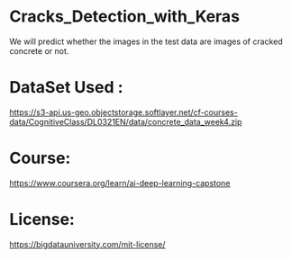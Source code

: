 # Cracks_Detection_with_Keras
We will predict whether the images in the test data are images of cracked concrete or not.

# DataSet Used :
https://s3-api.us-geo.objectstorage.softlayer.net/cf-courses-data/CognitiveClass/DL0321EN/data/concrete_data_week4.zip


# Course: 
https://www.coursera.org/learn/ai-deep-learning-capstone

# License:
https://bigdatauniversity.com/mit-license/
